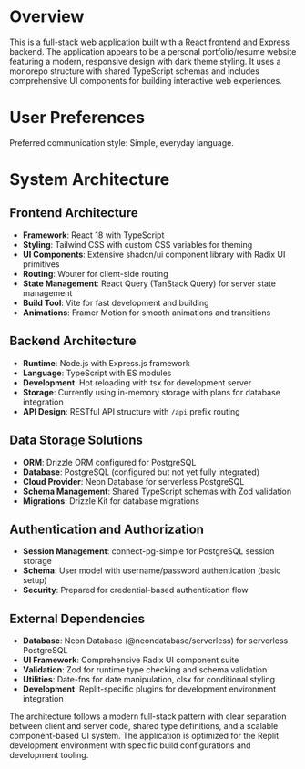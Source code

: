 # Overview

This is a full-stack web application built with a React frontend and Express backend. The application appears to be a personal portfolio/resume website featuring a modern, responsive design with dark theme styling. It uses a monorepo structure with shared TypeScript schemas and includes comprehensive UI components for building interactive web experiences.

# User Preferences

Preferred communication style: Simple, everyday language.

# System Architecture

## Frontend Architecture
- **Framework**: React 18 with TypeScript
- **Styling**: Tailwind CSS with custom CSS variables for theming
- **UI Components**: Extensive shadcn/ui component library with Radix UI primitives
- **Routing**: Wouter for client-side routing
- **State Management**: React Query (TanStack Query) for server state management
- **Build Tool**: Vite for fast development and building
- **Animations**: Framer Motion for smooth animations and transitions

## Backend Architecture
- **Runtime**: Node.js with Express.js framework
- **Language**: TypeScript with ES modules
- **Development**: Hot reloading with tsx for development server
- **Storage**: Currently using in-memory storage with plans for database integration
- **API Design**: RESTful API structure with `/api` prefix routing

## Data Storage Solutions
- **ORM**: Drizzle ORM configured for PostgreSQL
- **Database**: PostgreSQL (configured but not yet fully integrated)
- **Cloud Provider**: Neon Database for serverless PostgreSQL
- **Schema Management**: Shared TypeScript schemas with Zod validation
- **Migrations**: Drizzle Kit for database migrations

## Authentication and Authorization
- **Session Management**: connect-pg-simple for PostgreSQL session storage
- **Schema**: User model with username/password authentication (basic setup)
- **Security**: Prepared for credential-based authentication flow

## External Dependencies
- **Database**: Neon Database (@neondatabase/serverless) for serverless PostgreSQL
- **UI Framework**: Comprehensive Radix UI component suite
- **Validation**: Zod for runtime type checking and schema validation
- **Utilities**: Date-fns for date manipulation, clsx for conditional styling
- **Development**: Replit-specific plugins for development environment integration

The architecture follows a modern full-stack pattern with clear separation between client and server code, shared type definitions, and a scalable component-based UI system. The application is optimized for the Replit development environment with specific build configurations and development tooling.